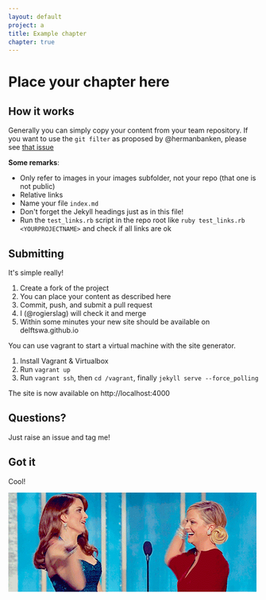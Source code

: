 ```yaml
---
layout: default
project: a
title: Example chapter
chapter: true
---
```


# Place your chapter here

## How it works

Generally you can simply copy your content from your team repository.
If you want to use the `git filter` as proposed by @hermanbanken, please see [that issue](https://github.com/delftswa2014/course-info-2015/issues/124)


__Some remarks__:

- Only refer to images in your images subfolder, not your repo (that one is not public)
- Relative links
- Name your file `index.md`
- Don't forget the Jekyll headings just as in this file!
- Run the `test_links.rb` script in the repo root like `ruby test_links.rb <YOURPROJECTNAME>` and check if all links are ok

## Submitting

It's simple really!

1. Create a fork of the project
1. You can place your content as described here
1. Commit, push, and submit a pull request
1. I (@rogierslag) will check it and merge
1. Within some minutes your new site should be available on delftswa.github.io

You can use vagrant to start a virtual machine with the site generator.

1. Install Vagrant & Virtualbox
1. Run `vagrant up`
1. Run `vagrant ssh`, then `cd /vagrant`, finally `jekyll serve --force_polling`

The site is now available on http://localhost:4000

## Questions?

Just raise an issue and tag me!

## Got it

Cool!

![high five](images/got-it.gif)

